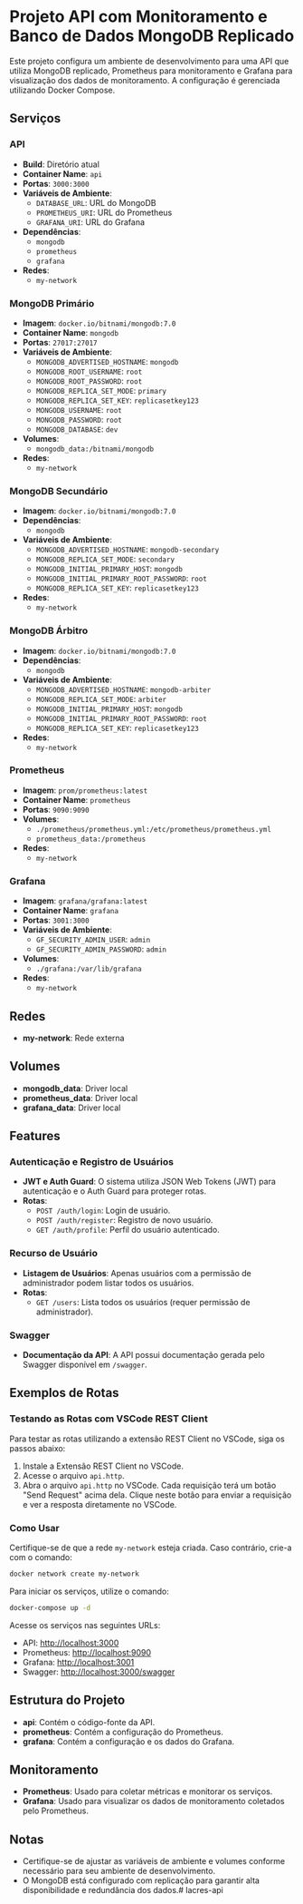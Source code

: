 # Projeto API com Monitoramento e Banco de Dados MongoDB Replicado

Este projeto configura um ambiente de desenvolvimento para uma API que utiliza MongoDB replicado, Prometheus para monitoramento e Grafana para visualização dos dados de monitoramento. A configuração é gerenciada utilizando Docker Compose.

## Serviços

### API
- **Build**: Diretório atual
- **Container Name**: `api`
- **Portas**: `3000:3000`
- **Variáveis de Ambiente**:
  - `DATABASE_URL`: URL do MongoDB
  - `PROMETHEUS_URI`: URL do Prometheus
  - `GRAFANA_URI`: URL do Grafana
- **Dependências**:
  - `mongodb`
  - `prometheus`
  - `grafana`
- **Redes**:
  - `my-network`

### MongoDB Primário
- **Imagem**: `docker.io/bitnami/mongodb:7.0`
- **Container Name**: `mongodb`
- **Portas**: `27017:27017`
- **Variáveis de Ambiente**:
  - `MONGODB_ADVERTISED_HOSTNAME`: `mongodb`
  - `MONGODB_ROOT_USERNAME`: `root`
  - `MONGODB_ROOT_PASSWORD`: `root`
  - `MONGODB_REPLICA_SET_MODE`: `primary`
  - `MONGODB_REPLICA_SET_KEY`: `replicasetkey123`
  - `MONGODB_USERNAME`: `root`
  - `MONGODB_PASSWORD`: `root`
  - `MONGODB_DATABASE`: `dev`
- **Volumes**:
  - `mongodb_data:/bitnami/mongodb`
- **Redes**:
  - `my-network`

### MongoDB Secundário
- **Imagem**: `docker.io/bitnami/mongodb:7.0`
- **Dependências**:
  - `mongodb`
- **Variáveis de Ambiente**:
  - `MONGODB_ADVERTISED_HOSTNAME`: `mongodb-secondary`
  - `MONGODB_REPLICA_SET_MODE`: `secondary`
  - `MONGODB_INITIAL_PRIMARY_HOST`: `mongodb`
  - `MONGODB_INITIAL_PRIMARY_ROOT_PASSWORD`: `root`
  - `MONGODB_REPLICA_SET_KEY`: `replicasetkey123`
- **Redes**:
  - `my-network`

### MongoDB Árbitro
- **Imagem**: `docker.io/bitnami/mongodb:7.0`
- **Dependências**:
  - `mongodb`
- **Variáveis de Ambiente**:
  - `MONGODB_ADVERTISED_HOSTNAME`: `mongodb-arbiter`
  - `MONGODB_REPLICA_SET_MODE`: `arbiter`
  - `MONGODB_INITIAL_PRIMARY_HOST`: `mongodb`
  - `MONGODB_INITIAL_PRIMARY_ROOT_PASSWORD`: `root`
  - `MONGODB_REPLICA_SET_KEY`: `replicasetkey123`
- **Redes**:
  - `my-network`

### Prometheus
- **Imagem**: `prom/prometheus:latest`
- **Container Name**: `prometheus`
- **Portas**: `9090:9090`
- **Volumes**:
  - `./prometheus/prometheus.yml:/etc/prometheus/prometheus.yml`
  - `prometheus_data:/prometheus`
- **Redes**:
  - `my-network`

### Grafana
- **Imagem**: `grafana/grafana:latest`
- **Container Name**: `grafana`
- **Portas**: `3001:3000`
- **Variáveis de Ambiente**:
  - `GF_SECURITY_ADMIN_USER`: `admin`
  - `GF_SECURITY_ADMIN_PASSWORD`: `admin`
- **Volumes**:
  - `./grafana:/var/lib/grafana`
- **Redes**:
  - `my-network`

## Redes

- **my-network**: Rede externa

## Volumes

- **mongodb_data**: Driver local
- **prometheus_data**: Driver local
- **grafana_data**: Driver local

## Features

### Autenticação e Registro de Usuários

- **JWT e Auth Guard**: O sistema utiliza JSON Web Tokens (JWT) para autenticação e o Auth Guard para proteger rotas.
- **Rotas**:
  - `POST /auth/login`: Login de usuário.
  - `POST /auth/register`: Registro de novo usuário.
  - `GET /auth/profile`: Perfil do usuário autenticado.

### Recurso de Usuário

- **Listagem de Usuários**: Apenas usuários com a permissão de administrador podem listar todos os usuários.
- **Rotas**:
  - `GET /users`: Lista todos os usuários (requer permissão de administrador).

### Swagger

- **Documentação da API**: A API possui documentação gerada pelo Swagger disponível em `/swagger`.

## Exemplos de Rotas

### Testando as Rotas com VSCode REST Client

Para testar as rotas utilizando a extensão REST Client no VSCode, siga os passos abaixo:

1. Instale a Extensão REST Client no VSCode.
2. Acesse o arquivo `api.http`.
3. Abra o arquivo `api.http` no VSCode. Cada requisição terá um botão "Send Request" acima dela. Clique neste botão para enviar a requisição e ver a resposta diretamente no VSCode.

### Como Usar

Certifique-se de que a rede `my-network` esteja criada. Caso contrário, crie-a com o comando:

```bash
docker network create my-network
```

Para iniciar os serviços, utilize o comando:

```bash
docker-compose up -d
```

Acesse os serviços nas seguintes URLs:
- API: [http://localhost:3000](http://localhost:3000)
- Prometheus: [http://localhost:9090](http://localhost:9090)
- Grafana: [http://localhost:3001](http://localhost:3001)
- Swagger: [http://localhost:3000/swagger](http://localhost:3000/swagger)

## Estrutura do Projeto

- **api**: Contém o código-fonte da API.
- **prometheus**: Contém a configuração do Prometheus.
- **grafana**: Contém a configuração e os dados do Grafana.

## Monitoramento

- **Prometheus**: Usado para coletar métricas e monitorar os serviços.
- **Grafana**: Usado para visualizar os dados de monitoramento coletados pelo Prometheus.

## Notas

- Certifique-se de ajustar as variáveis de ambiente e volumes conforme necessário para seu ambiente de desenvolvimento.
- O MongoDB está configurado com replicação para garantir alta disponibilidade e redundância dos dados.# lacres-api
